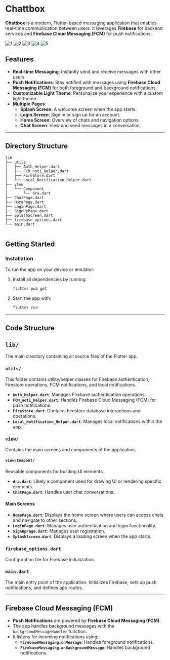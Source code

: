 # Chattbox

**Chattbox** is a modern, Flutter-based messaging application that enables real-time communication between users. It leverages **Firebase** for backend services and **Firebase Cloud Messaging (FCM)** for push notifications.

![1](https://github.com/user-attachments/assets/b45feb57-5ca0-4913-ab97-4d68c420c96c)
![2](https://github.com/user-attachments/assets/c4730554-4a4a-43d1-b0f1-03d839f71e9c)
![3](https://github.com/user-attachments/assets/e6ce6c1e-a197-49f2-b3ae-89610768cf62)
![4](https://github.com/user-attachments/assets/b09d07d2-97dd-4c9c-ab44-1685baae9b5e)
![5](https://github.com/user-attachments/assets/237a0e56-1d51-4f3e-ac05-e1577a3ed031)


## **Features**

- **Real-time Messaging**: Instantly send and receive messages with other users.
- **Push Notifications**: Stay notified with messages using **Firebase Cloud Messaging (FCM)** for both foreground and background notifications.
- **Customizable Light Theme**: Personalize your experience with a custom light theme.
- **Multiple Pages**: 
  - **Splash Screen**: A welcome screen when the app starts.
  - **Login Screen**: Sign in or sign up for an account.
  - **Home Screen**: Overview of chats and navigation options.
  - **Chat Screen**: View and send messages in a conversation.

---

## Directory Structure

```
lib
├── utils
│   ├── Auth_Helper.dart
│   ├── FCM_noti_Helper.dart
│   ├── FireStore.dart
│   └── Local_Notification_Helper.dart
├── view
│   └── Component
│       └── dra.dart
├── ChatPage.dart
├── HomePage.dart
├── LoginPage.dart
├── SignUpPage.dart
├── SplashScreen.dart
├── firebase_options.dart
└── main.dart
       
```           

## **Getting Started**

### **Installation**
To run the app on your device or emulator:
1. Install all dependencies by running:
   ```bash
   flutter pub get
   ```
2. Start the app with:
   ```bash
   flutter run
   ```

---

## **Code Structure**

## **`lib/`**
The main directory containing all source files of the Flutter app.

### **`utils/`**
This folder contains utility/helper classes for Firebase authentication, Firestore operations, FCM notifications, and local notifications.
- **`Auth_Helper.dart`**: Manages Firebase authentication operations.
- **`FCM_noti_Helper.dart`**: Handles Firebase Cloud Messaging (FCM) for push notifications.
- **`FireStore.dart`**: Contains Firestore database interactions and operations.
- **`Local_Notification_Helper.dart`**: Manages local notifications within the app.

### **`view/`**
Contains the main screens and components of the application.

#### **`view/Compont/`**
Reusable components for building UI elements.
- **`dra.dart`**: Likely a component used for drawing UI or rendering specific elements.
- **`ChatPage.dart`**: Handles user chat conversations.
  
#### **Main Screens**
- **`HomePage.dart`**: Displays the home screen where users can access chats and navigate to other sections.
- **`LoginPage.dart`**: Manages user authentication and login functionality.
- **`SignUpPage.dart`**: Manages user registration.
- **`SplashScreen.dart`**: Displays a loading screen when the app starts.

### **`firebase_options.dart`**
Configuration file for Firebase initialization.

### **`main.dart`**
The main entry point of the application. Initializes Firebase, sets up push notifications, and defines app routes.

---

## **Firebase Cloud Messaging (FCM)**

- **Push Notifications** are powered by **Firebase Cloud Messaging (FCM)**.
- The app handles background messages with the `backgroundMessageHandler` function.
- It listens for incoming notifications using:
  - **`FirebaseMessaging.onMessage`**: Handles foreground notifications.
  - **`FirebaseMessaging.onBackgroundMessage`**: Handles background notifications.

